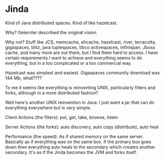 Jinda
=====

Kind of Java distributed spaces. Kind of like hazelcast.

Why? Gelernter described the original vision. 

Why not? Stuff like JCS, memcache, ehcache, hazelcast, river, terracotta, gigaspaces, blitz, java tuplespaces, 
tibco activespaces, infinispan, Jboss cache, and many more are out there, but I find them hard to access. I have
certain requirements I want to achieve and everything seems to do everything, but in a too complicated or a too
commercial way.

Hazelcast was simplest and easiest. Gigaspaces community download was 144 Mb, what????

To me it seems like everything is reinventing UNIX, particularly filters and forks, although in a more 
distributed fashion?

Well here's another UNIX reinvention in Java: I just want a jar that can do everything everywhere but is very simple.

Client Actions (the filters): put, get, take, browse, listen

Server Actions (the forks): auto discovery, auto copy (distribute), auto heal

Performance (the speed): As if shared memory on the same server. Basically as if everything was on the same box. If 
the primary box goes down then everything auto heals to the secondary which creates another secondary. 
It's as if the Jinda becomes the JVM and forks itself.
